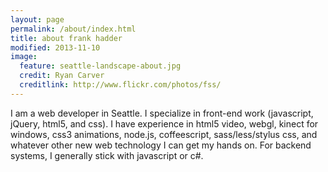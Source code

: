 ```yaml
---
layout: page
permalink: /about/index.html
title: about frank hadder
modified: 2013-11-10
image:
  feature: seattle-landscape-about.jpg
  credit: Ryan Carver
  creditlink: http://www.flickr.com/photos/fss/
---
```


I am a web developer in Seattle. I specialize in front-end work (javascript, jQuery, html5, and css). I have experience in html5 video, 
webgl, kinect for windows, css3 animations, node.js, coffeescript, sass/less/stylus css, and whatever other new web technology I can get my 
hands on. For backend systems, I generally stick with javascript or c#. 